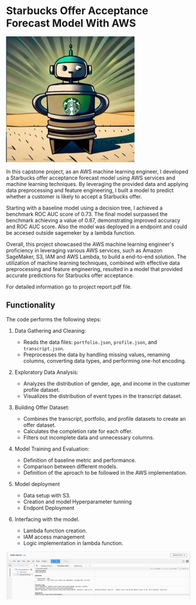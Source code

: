 # Starbucks Offer Acceptance Forecast Model With AWS

![Starbucks Logo](00.GeneratedLogo.png)

In this capstone project, as an AWS machine learning engineer, I developed a Starbucks offer acceptance forecast model using AWS services and machine learning techniques. By leveraging the provided data and applying data preprocessing and feature engineering, I built a model to predict whether a customer is likely to accept a Starbucks offer.

Starting with a baseline model using a decision tree, I achieved a benchmark ROC AUC score of 0.73. The final model surpassed the benchmark achieving a value of 0.87, demonstrating improved accuracy and ROC AUC score. Also the model was deployed in a endpoint and could be accesed outside sagemeker by a lambda function.

Overall, this project showcased the AWS machine learning engineer's proficiency in leveraging various AWS services, such as Amazon SageMaker, S3, IAM and AWS Lambda, to build  a end-to-end solution. The utilization of machine learning techniques, combined with effective data preprocessing and feature engineering, resulted in a model that provided accurate predictions for Starbucks offer acceptance.

For detailed information go to project report.pdf file.

## Functionality

The code performs the following steps:

1. Data Gathering and Cleaning:
   - Reads the data files: `portfolio.json`, `profile.json`, and `transcript.json`.
   - Preprocesses the data by handling missing values, renaming columns, converting data types, and performing one-hot encoding.


2. Exploratory Data Analysis:
   - Analyzes the distribution of gender, age, and income in the customer profile dataset.
   - Visualizes the distribution of event types in the transcript dataset.

3. Building Offer Dataset:
   - Combines the transcript, portfolio, and profile datasets to create an offer dataset.
   - Calculates the completion rate for each offer.
   - Filters out incomplete data and unnecessary columns.

4. Model Training and Evaluation:
   - Definition of baseline metric and performance.
   - Comparison between different models.
   - Definition of the aproach to be followed in the AWS implementation.


5. Model deployment

   - Data setup with S3.
   - Creation and model Hyperparameter tunning
   - Endpont Deployment

6. Interfacing with the model.

   - Lambda function creation.
   - IAM access management
   - Logic implementation in lambda function. 

![Inference](08.LambdaInference.png)
